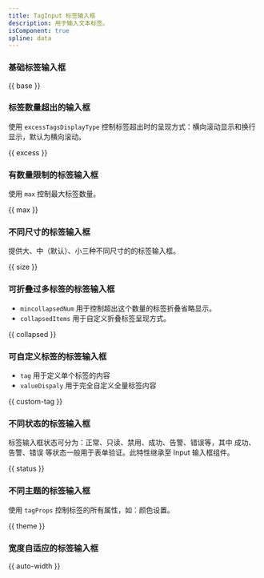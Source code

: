 ```yaml
---
title: TagInput 标签输入框
description: 用于输入文本标签。
isComponent: true
spline: data
---
```


### 基础标签输入框

{{ base }}

### 标签数量超出的输入框

使用 `excessTagsDisplayType` 控制标签超出时的呈现方式：横向滚动显示和换行显示，默认为横向滚动。

{{ excess }}


### 有数量限制的标签输入框

使用 `max` 控制最大标签数量。

{{ max }}

### 不同尺寸的标签输入框

提供大、中（默认）、小三种不同尺寸的的标签输入框。

{{ size }}

### 可折叠过多标签的标签输入框

- `mincollapsedNum` 用于控制超出这个数量的标签折叠省略显示。
- `collapsedItems` 用于自定义折叠标签呈现方式。

{{ collapsed }}

### 可自定义标签的标签输入框

- `tag` 用于定义单个标签的内容
- `valueDispaly` 用于完全自定义全量标签内容

{{ custom-tag }}


### 不同状态的标签输入框

标签输入框状态可分为：正常、只读、禁用、成功、告警、错误等，其中 成功、告警、错误 等状态一般用于表单验证。此特性继承至 Input 输入框组件。

{{ status }}

### 不同主题的标签输入框

使用 `tagProps` 控制标签的所有属性，如：颜色设置。

{{ theme }}

### 宽度自适应的标签输入框

{{ auto-width }}
